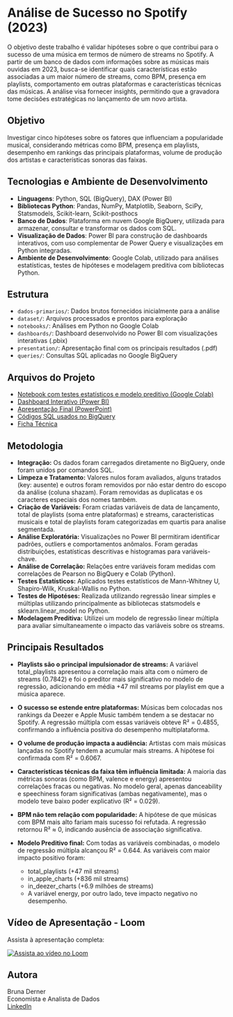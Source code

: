 # Análise de Sucesso no Spotify (2023)

O objetivo deste trabalho é validar hipóteses sobre o que contribui para o sucesso de uma música em termos de número de streams no Spotify. A partir de um banco de dados com informações sobre as músicas mais ouvidas em 2023, busca-se identificar quais características estão associadas a um maior número de streams, como BPM, presença em playlists, comportamento em outras plataformas e características técnicas das músicas. A análise visa fornecer insights, permitindo que a gravadora tome decisões estratégicas no lançamento de um novo artista.


## Objetivo

Investigar cinco hipóteses sobre os fatores que influenciam a popularidade musical, considerando métricas como BPM, presença em playlists, desempenho em rankings das principais plataformas, volume de produção dos artistas e características sonoras das faixas.

## Tecnologias e Ambiente de Desenvolvimento

- **Linguagens**: Python, SQL (BigQuery), DAX (Power BI)
- **Bibliotecas Python**:  Pandas, NumPy, Matplotlib, Seaborn, SciPy, Statsmodels, Scikit-learn, Scikit-posthocs
- **Banco de Dados**: Plataforma em nuvem Google BigQuery, utilizada para armazenar, consultar e transformar os dados com SQL.
- **Visualização de Dados**: Power BI para construção de dashboards interativos, com uso complementar de Power Query e visualizações em Python integradas.
- **Ambiente de Desenvolvimento**: Google Colab, utilizado para análises estatísticas, testes de hipóteses e modelagem preditiva com bibliotecas Python.

## Estrutura
- `dados-primarios/`: Dados brutos fornecidos inicialmente para a análise
- `dataset/`: Arquivos processados e prontos para exploração
- `notebooks/`: Análises em Python no Google Colab
- `dashboards/`: Dashboard desenvolvido no Power BI com visualizações interativas (.pbix)
- `presentation/`: Apresentação final com os principais resultados (.pdf)
- `queries/`: Consultas SQL aplicadas no Google BigQuery

## Arquivos do Projeto

- [Notebook com testes estatísticos e modelo preditivo (Google Colab)](notebook/bruna_derner_colab_02.ipynb)
- [Dashboard Interativo (Power BI)](dashboard/bruna-derner-proj02.pbix)
- [Apresentação Final (PowerPoint)](presentation/bruna-derner-apres.02.pdf)
- [Códigos SQL usados no BigQuery](queries/bigquery_code_bruna_derner.sql)
- [Ficha Técnica](bruna-derner-fichatec.02.pdf)

## Metodologia

- **Integração:** Os dados foram carregados diretamente no BigQuery, onde foram unidos por comandos SQL.
- **Limpeza e Tratamento:** Valores nulos foram avaliados, alguns tratados (key: ausente) e outros foram removidos por não estar dentro do escopo da análise (coluna shazam). Foram removidas as duplicatas e os caracteres especiais dos nomes também.
- **Criação de Variáveis:** Foram criadas variáveis de data de lançamento, total de playlists (soma entre plataformas) e  streams, caracteristicas musicais e total de playlists foram categorizadas em quartis para analise segmentada.
- **Análise Exploratória:** Visualizações no Power BI permitiram identificar padrões, outliers e comportamentos anômalos. Foram geradas distribuições, estatísticas descritivas e histogramas para variáveis-chave.
- **Análise de Correlação:** Relações entre variáveis foram medidas com correlações de Pearson no BigQuery e Colab (Python).
- **Testes Estatísticos:** Aplicados testes estatísticos de Mann-Whitney U, Shapiro-Wilk, Kruskal-Wallis no Python.
- **Testes de Hipotéses:** Realizada utilizando regressão linear simples e múltiplas utilizando principalmente as bibliotecas statsmodels e sklearn.linear_model no Python.
- **Modelagem Preditiva:** Utilizei um modelo de regressão linear múltipla para avaliar simultaneamente o impacto das variáveis sobre os streams.
  
## Principais Resultados

- **Playlists são o principal impulsionador de streams:** A variável total_playlists apresentou a correlação mais alta com o número de streams (0.7842) e foi o preditor mais significativo no modelo de regressão, adicionando em média +47 mil streams por playlist em que a música aparece.

- **O sucesso se estende entre plataformas:** Músicas bem colocadas nos rankings da Deezer e Apple Music também tendem a se destacar no Spotify. A regressão múltipla com essas variáveis obteve R² = 0.4855, confirmando a influência positiva do desempenho multiplataforma.

- **O volume de produção impacta a audiência:** Artistas com mais músicas lançadas no Spotify tendem a acumular mais streams. A hipótese foi confirmada com R² = 0.6067.

- **Características técnicas da faixa têm influência limitada:** A maioria das métricas sonoras (como BPM, valence e energy) apresentou correlações fracas ou negativas. No modelo geral, apenas danceability e speechiness foram significativas (ambas negativamente), mas o modelo teve baixo poder explicativo (R² = 0.029).

- **BPM não tem relação com popularidade:** A hipótese de que músicas com BPM mais alto fariam mais sucesso foi refutada. A regressão retornou R² ≈ 0, indicando ausência de associação significativa.

 - **Modelo Preditivo final:** Com todas as variáveis combinadas, o modelo de regressão múltipla alcançou R² = 0.644.
   As variáveis com maior impacto positivo foram:
   - total_playlists (+47 mil streams)
   - in_apple_charts (+836 mil streams)
   - in_deezer_charts (+6.9 milhões de streams)
   - A variável energy, por outro lado, teve impacto negativo no desempenho.
  
  ## Vídeo de Apresentação - Loom

Assista à apresentação completa:

[![Assista ao vídeo no Loom](https://img.shields.io/badge/Ver%20Apresenta%C3%A7%C3%A3o-Loom-%23F9C646?style=for-the-badge&logo=loom)](https://www.loom.com/share/42758b82a01542b9b8e90f406d83ae2d?sid=5f74b90f-db71-4fb9-b8ee-781a95f8efd5)


## Autora

Bruna Derner  
Economista e Analista de Dados  
[LinkedIn](https://www.linkedin.com/in/bruna-derner/)  
